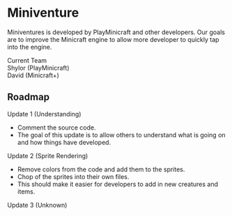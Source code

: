 Miniventure
===========

Miniventures is developed by PlayMinicraft and other developers. Our goals are to improve the Minicraft engine to allow more developer to quickly tap into the engine.

Current Team<br>
Shylor (PlayMinicraft)<br>
David (Minicraft+)

Roadmap
------------------
Update 1 (Understanding)
* Comment the source code.
* The goal of this update is to allow others to understand what is going on and how things have developed.

Update 2 (Sprite Rendering)
* Remove colors from the code and add them to the sprites.
* Chop of the sprites into their own files.
* This should make it easier for developers to add in new creatures and items.

Update 3 (Unknown)
